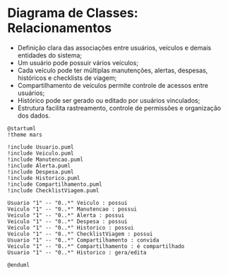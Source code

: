 # Diagrama de Classes: Relacionamentos  
- Definição clara das associações entre usuários, veículos e demais entidades do sistema;  
- Um usuário pode possuir vários veículos;  
- Cada veículo pode ter múltiplas manutenções, alertas, despesas, históricos e checklists de viagem;  
- Compartilhamento de veículos permite controle de acessos entre usuários;  
- Histórico pode ser gerado ou editado por usuários vinculados;  
- Estrutura facilita rastreamento, controle de permissões e organização dos dados.

```puml
@startuml
!theme mars

!include Usuario.puml
!include Veiculo.puml
!include Manutencao.puml
!include Alerta.puml
!include Despesa.puml
!include Historico.puml
!include Compartilhamento.puml
!include ChecklistViagem.puml

Usuario "1" -- "0..*" Veiculo : possui
Veiculo "1" -- "0..*" Manutencao : possui
Veiculo "1" -- "0..*" Alerta : possui
Veiculo "1" -- "0..*" Despesa : possui
Veiculo "1" -- "0..*" Historico : possui
Veiculo "1" -- "0..*" ChecklistViagem : possui
Usuario "1" -- "0..*" Compartilhamento : convida
Veiculo "1" -- "0..*" Compartilhamento : é compartilhado
Usuario "1" -- "0..*" Historico : gera/edita

@enduml
```
